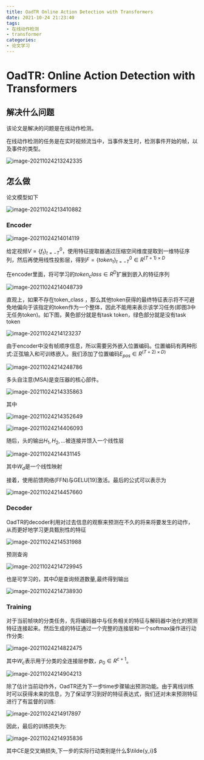 ```yaml
---
title: OadTR Online Action Detection with Transformers
date: 2021-10-24 21:23:40
tags:
- 在线动作检测
- transformer
categories:
- 论文学习
---
```


# OadTR: Online Action Detection with Transformers

## 解决什么问题

该论文是解决的问题是在线动作检测。

在线动作检测的任务是在实时视频流当中，当事件发生时，检测事件开始的帧，以及事件的类型。

![image-20211024213242335](https://cdn.jsdelivr.net/gh/zhou-ning/blog-image-bed@main/paper/image-20211024213242335.png)

<!--more-->

## 怎么做

论文模型如下

![image-20211024213410882](https://cdn.jsdelivr.net/gh/zhou-ning/blog-image-bed@main/paper/image-20211024213410882.png)

### Encoder

![image-20211024214014119](https://cdn.jsdelivr.net/gh/zhou-ning/blog-image-bed@main/paper/image-20211024214014119.png)

给定视频$V=\{f_t\}_{t=-T}^0$，使用特征提取器通过压缩空间维度提取到一维特征序列，然后再使用线性投影层，得到$F=\{token_t \}_{t=-T}^0∈R^{ (T+1)×D}$

在encoder里面，将可学习的$token_class∈R^D$扩展到嵌入的特征序列

![image-20211024214048739](https://cdn.jsdelivr.net/gh/zhou-ning/blog-image-bed@main/paper/image-20211024214048739.png)

直观上，如果不存在token_class ，那么其他token获得的最终特征表示将不可避免地偏向于该指定的token作为一个整体，因此不能用来表示该学习任务(即图3中无任务token)。如下图，黄色部分就是有task token，绿色部分就是没有task token

![image-20211024214123237](https://cdn.jsdelivr.net/gh/zhou-ning/blog-image-bed@main/paper/image-20211024214123237.png)

由于encoder中没有帧顺序信息，所以需要另外嵌入位置编码。位置编码有两种形式:正弦输入和可训练嵌入。我们添加了位置编码$E_{pos}∈R^{(T+2)×D)}$

![image-20211024214248786](https://cdn.jsdelivr.net/gh/zhou-ning/blog-image-bed@main/paper/image-20211024214248786.png)

多头自注意(MSA)是变压器的核心部件。

![image-20211024214335863](https://cdn.jsdelivr.net/gh/zhou-ning/blog-image-bed@main/paper/image-20211024214335863.png)

其中

![image-20211024214352649](新建文件夹/image-20211024214352649.png)

![image-20211024214406093](https://cdn.jsdelivr.net/gh/zhou-ning/blog-image-bed@main/paper/image-20211024214406093.png)

随后，头的输出$H_1,H_2,…$被连接并馈入一个线性层

![image-20211024214431145](https://cdn.jsdelivr.net/gh/zhou-ning/blog-image-bed@main/paper/image-20211024214431145.png)

其中$W_d$是一个线性映射

接着，使用前馈网络(FFN)与GELU[19]激活。最后的公式可以表示为

![image-20211024214457660](https://cdn.jsdelivr.net/gh/zhou-ning/blog-image-bed@main/paper/image-20211024214457660.png)

### Decoder

OadTR的decoder利用对过去信息的观察来预测在不久的将来将要发生的动作，从而更好地学习更具甄别性的特征

![image-20211024214531988](https://cdn.jsdelivr.net/gh/zhou-ning/blog-image-bed@main/paper/image-20211024214531988.png)

预测查询

![image-20211024214729945](https://cdn.jsdelivr.net/gh/zhou-ning/blog-image-bed@main/paper/image-20211024214729945.png)

也是可学习的，其中$\acute{D}$是查询频道数量,最终得到输出

![image-20211024214738930](https://cdn.jsdelivr.net/gh/zhou-ning/blog-image-bed@main/paper/image-20211024214738930.png)

### Training

对于当前帧块的分类任务，先将编码器中与任务相关的特征与解码器中池化的预测特征连接起来。然后生成的特征通过一个完整的连接层和一个softmax操作进行动作分类:

![image-20211024214822475](https://cdn.jsdelivr.net/gh/zhou-ning/blog-image-bed@main/paper/image-20211024214822475.png)

其中$W_c$表示用于分类的全连接层参数，$p_0∈R^{c+1}$。

![image-20211024214904213](https://cdn.jsdelivr.net/gh/zhou-ning/blog-image-bed@main/paper/image-20211024214904213.png)

除了估计当前动作外，OadTR还为下一步time步骤输出预测功能。由于离线训练时可以获得未来的信息，为了保证学习到好的特征表达式，我们还对未来预测特征进行了有监督的训练:

![image-20211024214917897](https://cdn.jsdelivr.net/gh/zhou-ning/blog-image-bed@main/paper/image-20211024214917897.png)

因此，最后的训练损失为:

![image-20211024214935836](https://cdn.jsdelivr.net/gh/zhou-ning/blog-image-bed@main/paper/image-20211024214935836.png)

其中CE是交叉熵损失,下一步的实际行动类别是什么$\tilde{y_i}$

